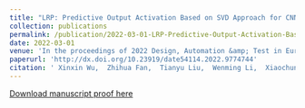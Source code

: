 ```yaml
---
title: "LRP: Predictive Output Activation Based on SVD Approach for CNN s Acceleration"
collection: publications
permalink: /publication/2022-03-01-LRP-Predictive-Output-Activation-Based-on-SVD-Approach-for-CNN-s-Acceleration
date: 2022-03-01
venue: 'In the proceedings of 2022 Design, Automation &amp; Test in Europe Conference &amp; Exhibition (DATE)'
paperurl: 'http://dx.doi.org/10.23919/date54114.2022.9774744'
citation: ' Xinxin Wu,  Zhihua Fan,  Tianyu Liu,  Wenming Li,  Xiaochun Ye,  Dongrui Fan, &quot;LRP: Predictive Output Activation Based on SVD Approach for CNNs Acceleration.&quot; In the proceedings of 2022 Design, Automation & Test in Europe Conference & Exhibition (DATE), 2022.'
---
```


[Download manuscript proof here](http://dx.doi.org/10.23919/date54114.2022.9774744)


